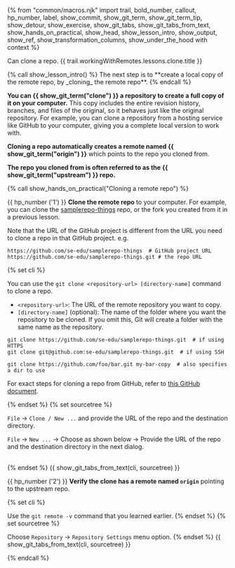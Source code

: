{% from "common/macros.njk" import trail, bold_number, callout, hp_number, label, show_commit, show_git_term, show_git_term_tip, show_detour, show_exercise, show_git_tabs, show_git_tabs_from_text, show_hands_on_practical, show_head, show_lesson_intro, show_output, show_ref, show_transformation_columns, show_under_the_hood with context %}

<span id="prereqs"></span>
<span id="outcomes">Can clone a repo.</span>
<span id="title">{{ trail.workingWithRemotes.lessons.clone.title }}</span>

<div id="body">
{% call show_lesson_intro() %}
The next step is to **create a local copy of the remote repo, by _cloning_ the remote repo**.
{% endcall %}

**You can {{ show_git_term("clone") }} a repository to create a full copy of it on your computer.** This copy includes the entire revision history, branches, and files of the original, so it behaves just like the original repository. For example, you can clone a repository from a hosting service like GitHub to your computer, giving you a complete local version to work with.

**Cloning a repo automatically creates a remote named {{ show_git_term("origin") }}** which points to the repo you cloned from.

**The repo you cloned from is often referred to as the {{ show_git_term("upstream") }} repo.**

<!-- ================== start: HANDS-ON =========================== -->
{% call show_hands_on_practical("Cloning a remote repo")  %}

{{ hp_number ('1') }} **Clone the remote repo** to your computer. For example, you can clone the [samplerepo-things](https://github.com/se-edu/samplerepo-things) repo, or the fork you created from it in a previous lesson.

<box type="warning" seamless>

Note that the URL of the GitHub project is different from the URL you need to clone a repo in that GitHub project.
e.g.

```bash{highlight-lines="2['.git']@yellow"}
https://github.com/se-edu/samplerepo-things  # GitHub project URL
https://github.com/se-edu/samplerepo-things.git # the repo URL
```
</box>

{% set cli %} <!-- ------ start: Git Tabs --------------->

You can use the `git clone <repository-url> [directory-name]` command to clone a repo.
* `<repository-url>`: The URL of the remote repository you want to copy.
* `[directory-name]` (optional): The name of the folder where you want the repository to be cloned. If you omit this, Git will create a folder with the same name as the repository.

```bash{.no-line-numbers}
git clone https://github.com/se-edu/samplerepo-things.git  # if using HTTPS
git clone git@github.com:se-edu/samplerepo-things.git  # if using SSH

git clone https://github.com/foo/bar.git my-bar-copy  # also specifies a dir to use
```
For exact steps for cloning a repo from GitHub, refer to [this GitHub document](https://docs.github.com/en/repositories/creating-and-managing-repositories/cloning-a-repository#cloning-a-repository).

{% endset %}
{% set sourcetree %}

<tabs>
  <tab header=":fab-windows: Windows">

`File` → `Clone / New ...` and provide the URL of the repo and the destination directory.<br>
  </tab>
  <tab header=":fab-apple: Mac">

`File` → `New ...` → Choose as shown below → Provide the URL of the repo and the destination directory in the next dialog.<br>
<pic src="images/sourcetreeMacChooseToCloneFromUrl.png" width="300" /><br>
<pic src="images/sourcetreeMacGiveUrl.png" width="500" />
</tab>
</tabs>

{% endset %}
{{ show_git_tabs_from_text(cli, sourcetree) }}
<!-- ------ end: Git Tabs -------------------------------->

{{ hp_number ('2') }} **Verify the clone has a remote named `origin`** pointing to the upstream repo.

{% set cli %} <!-- ------ start: Git Tabs --------------->

Use the `git remote -v` command that you learned earlier.
{% endset %}
{% set sourcetree %}

Choose `Repository` → `Repository Settings` menu option.
{% endset %}
{{ show_git_tabs_from_text(cli, sourcetree) }}
<!-- ------ end: Git Tabs -------------------------------->
{% endcall %}<!-- ===== end: HANDS-ON ============================ -->

</div>

<div id="extras">
</div>
